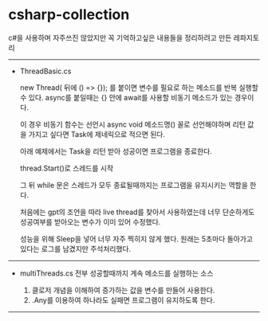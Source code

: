 # csharp-collection
c#을 사용하며 자주쓰진 않았지만 꼭 기억하고싶은 내용들을 정리하려고 만든 레파지토리


------------------------------------------------------------------

  
- ThreadBasic.cs

  new Thread( 뒤에 () => {}); 를 붙이면 변수를 필요로 하는 메소드를 반복 실행할 수 있다.
  async를 붙일때는 {} 안에 await를 사용할 비동기 메소드가 있는 경우이다.
  
  이 경우 비동기 함수는 선언시 async void 메소드명() 꼴로 선언해야하며
  리턴 값을 가지고 싶다면 Task<T>에 제네릭으로 적으면 된다.

  아래 예제에서는 Task<bool>을 리턴 받아 성공이면 프로그램을 종료한다.

  thread.Start()로 스레드를 시작

  그 뒤 while 문은 스레드가 모두 종료될때까지는 프로그램을 유지시키는 역할을 한다.

  처음에는 gpt의 조언을 따라 live thread를 찾아서 사용하였는데
  너무 단순하게도 성공여부를 받아오는 변수가 이미 있어 수정했다.
  
  성능을 위해 Sleep을 넣어 너무 자주 찍히지 않게 했다.
  원래는 5초마다 돌아가고 있다는 로그를 남겼지만 주석처리했다.
  
------------------------------------------------------------------


- multiThreads.cs
  전부 성공할때까지 계속 메소드를 실행하는 소스

  1. 클로저 개념을 이해하여 증가하는 값을 변수를 만들어 사용한다.
  2. .Any를 이용하여 하나라도 실패면 프로그램이 유지하도록 한다.
------------------------------------------------------------------
